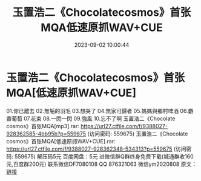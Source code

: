 ﻿---
title: 玉置浩二《Chocolatecosmos》首张MQA低速原抓WAV+CUE
date: 2023-09-02 10:00:44
categories: 新碟专辑、稀有等精品
tags: 外语音乐
---
# 玉置浩二《Chocolatecosmos》首张MQA[低速原抓WAV+CUE]

01.你已離去
02.無垢的羽毛
03.想哭了
04.無家可歸者
05.媽媽與鄉村啤酒
06.麝香葡萄
07.花束
08.一閃一閃
09.強風
10.忘不了啊
玉置浩二《Chocolate cosmos》首张MQA[mp3].rar: https://url27.ctfile.com/f/9388027-928362585-4bb95b?p=559675
(访问密码: 559675)
玉置浩二《Chocolate cosmos》首张MQA[低速原抓WAV+CUE].rar: https://url27.ctfile.com/f/9388027-928362348-534313?p=559675
(访问密码: 559675)
解压码5元
百度网盘：5元
进微信群Q群终身免费下载(城通群收160元,百度群200元)
联系微信DF7080108 QQ 876321063
微信ym2020808
原文：[链接](https://blog.sina.com.cn/s/blog_1647c7e76010313ba.html)